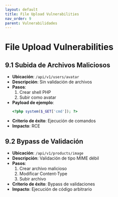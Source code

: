 ```yaml
---
layout: default
title: File Upload Vulnerabilities
nav_order: 9
parent: Vulnerabilidades
---
```


# File Upload Vulnerabilities

## 9.1 Subida de Archivos Maliciosos
- **Ubicación**: `/api/v1/users/avatar`
- **Descripción**: Sin validación de archivos
- **Pasos**:
  1. Crear shell PHP
  2. Subir como avatar
- **Payload de ejemplo**:
  ```php
  <?php system($_GET['cmd']); ?>
  ```
- **Criterio de éxito**: Ejecución de comandos
- **Impacto**: RCE

## 9.2 Bypass de Validación
- **Ubicación**: `/api/v1/products/image`
- **Descripción**: Validación de tipo MIME débil
- **Pasos**:
  1. Crear archivo malicioso
  2. Modificar Content-Type
  3. Subir archivo
- **Criterio de éxito**: Bypass de validaciones
- **Impacto**: Ejecución de código arbitrario
